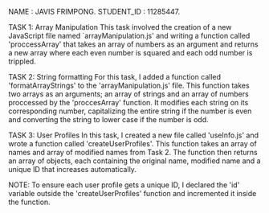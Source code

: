 NAME : JAVIS FRIMPONG.
STUDENT_ID : 11285447.

TASK 1: Array Manipulation
This task involved the creation of a new JavaScript file named `arrayManipulation.js' and writing a function called 'proccessArray' that takes an array of numbers as an argument and returns a new array where each even number is squared and each odd number is trippled.



TASK 2: String formatting
For this task, I added a function called 'formatArrayStrings' to the 'arrayManipulation.js' file. This function takes two arrays as an arguments; an array of strings and an array of numbers proccessed by the 'proccesArray' function. It modifies each string on its corresponding number, capitalizing the entire string if the number is even and converting the string to lower case if the number is odd.


TASK 3: User Profiles
In this task, I created a new file called 'useInfo.js' and wrote a function called 'createUserProfiles'. This function takes an array of names and array of modified names from Task 2. The function then returns an array of objects, each containing the original name, modified name and a unique ID that increases automatically.


NOTE: 
To ensure each user profile gets a unique ID, I declared the 'id' variable outside the 'createUserProfiles' function and incremented it inside the function.
